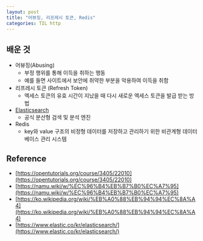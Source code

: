```yaml
---
layout: post
title: "어뷰징, 리프레시 토큰, Redis"
categories: TIL http
---
```


## 배운 것

- 어뷰징(Abusing)
  - 부정 행위를 통해 이득을 취하는 행동
  - 예를 들면 사이트에서 보안에 취약한 부분을 악용하여 이득을 취함
- 리프레시 토큰 (Refresh Token)
  - 엑세스 토큰의 유효 시간이 지났을 때 다시 새로운 엑세스 토큰을 발급 받는 방법
- [Elasticsearch](https://www.elastic.co/kr/elasticsearch/)
  - 공식 분산형 검색 및 분석 엔진
- Redis
  - key와 value 구조의 비정형 데이터를 저장하고 관리하기 위한 비관계형 데이터베이스 관리 시스템

## Reference

- [https://opentutorials.org/course/3405/22010](https://opentutorials.org/course/3405/22010)
- [https://namu.wiki/w/%EC%96%B4%EB%B7%B0%EC%A7%95](https://namu.wiki/w/%EC%96%B4%EB%B7%B0%EC%A7%95)
- [https://ko.wikipedia.org/wiki/%EB%A0%88%EB%94%94%EC%8A%A4](https://ko.wikipedia.org/wiki/%EB%A0%88%EB%94%94%EC%8A%A4)
- [https://www.elastic.co/kr/elasticsearch/](https://www.elastic.co/kr/elasticsearch/)

